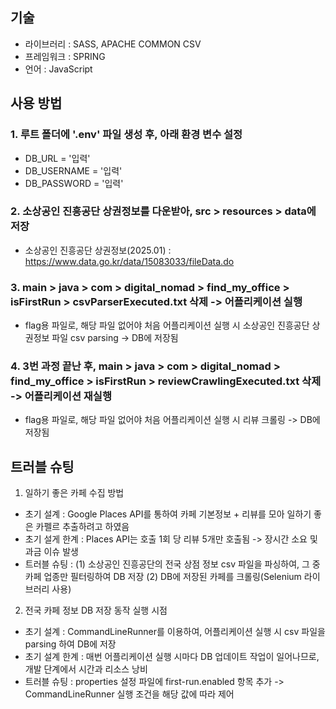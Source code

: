 ## 기술
- 라이브러리 : SASS, APACHE COMMON CSV
- 프레임워크 : SPRING
- 언어 : JavaScript

## 사용 방법
### 1. 루트 폴더에 '.env' 파일 생성 후, 아래 환경 변수 설정
- DB_URL = '입력'
- DB_USERNAME = '입력'
- DB_PASSWORD = '입력'

### 2. 소상공인 진흥공단 상권정보를 다운받아, src > resources > data에 저장
 - 소상공인 진흥공단 상권정보(2025.01) : https://www.data.go.kr/data/15083033/fileData.do

### 3. main > java > com > digital_nomad > find_my_office > isFirstRun > csvParserExecuted.txt 삭제 -> 어플리케이션 실행
 - flag용 파일로, 해당 파일 없어야 처음 어플리케이션 실행 시 소상공인 진흥공단 상권정보 파일 csv parsing -> DB에 저장됨

### 4. 3번 과정 끝난 후, main > java > com > digital_nomad > find_my_office > isFirstRun > reviewCrawlingExecuted.txt 삭제 -> 어플리케이션 재실행 
- flag용 파일로, 해당 파일 없어야 처음 어플리케이션 실행 시 리뷰 크롤링 -> DB에 저장됨

## 트러블 슈팅
1. 일하기 좋은 카페 수집 방법
 - 초기 설계 : Google Places API를 통하여 카페 기본정보 + 리뷰를 모아 일하기 좋은 카펠르 추출하려고 하였음
 - 초기 설게 한계 : Places API는 호출 1회 당 리뷰 5개만 호출됨 -> 장시간 소요 및 과금 이슈 발생
 - 트러블 슈팅 :
   (1) 소상공인 진흥공단의 전국 상점 정보 csv 파일을 파싱하여, 그 중 카페 업종만 필터링하여 DB 저장
   (2) DB에 저장된 카페를 크롤링(Selenium 라이브러리 사용)

2. 전국 카페 정보 DB 저장 동작 실행 시점
 - 초기 설계 : CommandLineRunner를 이용하여, 어플리케이션 실행 시 csv 파일을 parsing 하여 DB에 저장
 - 초기 설계 한계 : 매번 어플리케이션 실행 시마다 DB 업데이트 작업이 일어나므로, 개발 단계에서 시간과 리소스 낭비
 - 트러블 슈팅 : properties 설정 파일에 first-run.enabled 항목 추가 -> CommandLineRunner 실행 조건을 해당 값에 따라 제어
 